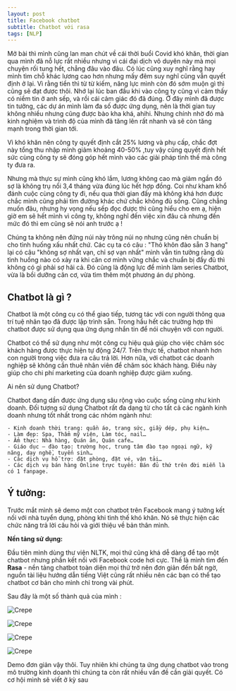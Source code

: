 ```yaml
---
layout: post
title: Facebook chatbot
subtitle: Chatbot với rasa
tags: [NLP]
---
```


Mở bài thì mình cũng lan man chút về cái thời buổi Covid khó khăn, thời gian qua mình đã nỗ lực rất nhiều nhưng vì cái đại dịch vô duyên này mà mọi chuyện rối tung hết, chẳng đâu vào đâu. Có lúc cũng xuy nghĩ rằng hay mình tìm chỗ khác lương cao hơn nhưng mấy đêm suy nghĩ cũng vẫn quyết định ở lại. Vì rằng tiền thì từ từ kiếm, năng lực mình còn đó sớm muộn gì thì cũng sẽ đạt được thôi. Nhớ lại lúc ban đầu khi vào công ty cũng vì cảm thấy có niềm tin ở anh sếp, và rồi cái cảm giác đó đã đúng. Ở đây mình đã được tin tưởng, các dự án mình làm đa số được ứng dụng, nên là thời gian tuy không nhiều nhưng cũng được bào kha khá, ahihi. Nhưng chính nhờ đó mà kinh nghiệm và trình độ của mình đã tăng lên rất nhanh và sẽ còn tăng mạnh trong thời gian tới. 

Vì khó khăn nên công ty quyết định cắt 25% lương và phụ cấp, chắc đợt này tổng thu nhập mình giảm khoảng 40-50% ,tuy vậy cũng quyết định hết sức cùng công ty sẽ đóng góp hết mình vào các giải pháp tình thế mà công ty đưa ra. 

Nhưng mà thực sự mình cũng khó lắm, lương không cao mà giảm ngần đó sợ là không trụ nổi 3,4 tháng vừa đúng lúc hết hợp đồng. Coi như kham khổ đánh cuộc cùng công ty đi, nếu qua thời gian đấy mà không khá hơn được chắc mình cũng phải tìm đường khác chứ chắc không đủ sống. Cũng chẳng muốn đâu, nhưng hy vọng nếu sếp đọc được thì cũng hiểu cho em ạ, hiện giờ em sẽ hết mình vì công ty, không nghĩ đến việc xin đâu cả nhưng đến mức đó thì em cũng sẽ nói anh trước ạ !

Chúng ta không nên đứng núi này trông núi nọ nhưng cũng nên chuẩn bị cho tình huống xấu nhất chứ. Các cụ ta có câu : "Thỏ khôn đào sẵn 3 hang" lại có câu "không sợ nhất vạn, chỉ sợ vạn nhất" mình vẫn tin tưởng rằng dù tình huống nào có xảy ra khi căn cơ mình vững chắc và chuẩn bị đầy đủ thì không có gì phải sợ hãi cả. Đó cũng là động lực để mình làm series Chatbot, vừa là bồi dưỡng căn cơ, vừa tìm thêm một phương án dự phòng. 

## Chatbot là gì ?

Chatbot là một công cụ có thể giao tiếp, tương tác với con người thông qua trí tuệ nhân tạo đã được lập trình sẵn. Trong hầu hết các trường hợp thì chatbot được sử dụng qua ứng dụng nhắn tin để nói chuyện với con người.

Chatbot có thể sử dụng như một công cụ hiệu quả giúp cho việc chăm sóc khách hàng được thực hiện tự động 24/7. Trên thực tế, chatbot nhanh hơn con người trong việc đưa ra câu trả lời. Hơn nữa, với chatbot các doanh nghiệp sẽ không cần thuê nhân viên để chăm sóc khách hàng. Điều này giúp cho chi phí marketing của doanh nghiệp được giảm xuống.

Ai nên sử dụng Chatbot?

Chatbot đang dần được ứng dụng sâu rộng vào cuộc sống cũng như kinh doanh. Đối tượng sử dụng Chatbot rất đa dạng từ cho tất cả các ngành kinh doanh nhưng tốt nhất trong các nhóm ngành như:

    - Kinh doanh thời trang: quần áo, trang sức, giầy dép, phụ kiện…
    - Làm đẹp: Spa, Thẩm mỹ viện, Làm tóc, nail…
    - Ẩm thực: Nhà hàng, Quán ăn, Quán cafe…
    - Giáo dục – đào tạo: trường học, trung tâm đào tạo ngoại ngữ, kỹ năng, dạy nghề, tuyển sinh…
    - Các dịch vụ hỗ trợ: đặt phòng, đặt vé, vận tải…
    - Các dịch vụ bán hàng Online trực tuyến: Bán đủ thứ trên đời miễn là có 1 fanpage.

## Ý tưởng:
Trước mắt mình sẽ demo một con chatbot trên Facebook mang ý tưởng kết nối với nhà tuyển dụng, phòng khi tình thế khó khăn. Nó sẽ thực hiện các chức năng trả lời câu hỏi và giới thiệu về bản thân mình.

**Nền tảng sử dụng:**

Đầu tiên mình dùng thư viện NLTK, mọi thứ cũng khá dễ dàng để tạo một chatbot nhưng phần kết nối với Facebook code hơi cực. Thế là mình tìm đến **Rasa** - nền tảng chatbot toàn diện mọi thứ trở nên đơn giản đến bất ngờ, nguồn tài liệu hướng dẫn tiếng Việt cũng rất nhiều nên các bạn có thể tạo chatbot cơ bản cho mình chỉ trong vài phút. 

Sau đây là một số thành quả của mình :

![Crepe](https://raw.githubusercontent.com/minmax49/minmax49.github.io/master/img/bot_0.png)


![Crepe](https://raw.githubusercontent.com/minmax49/minmax49.github.io/master/img/bot_1.png)


![Crepe](https://raw.githubusercontent.com/minmax49/minmax49.github.io/master/img/bot_2.png)


![Crepe](https://raw.githubusercontent.com/minmax49/minmax49.github.io/master/img/bot_3.png)


Demo đơn giản vậy thôi. Tuy nhiên khi chúng ta ứng dụng chatbot vào trong mô trường kinh doanh thì chúng ta còn rất nhiều vấn đề cần giải quyết. Có cơ hội mình sẽ viết ở kỳ sau
